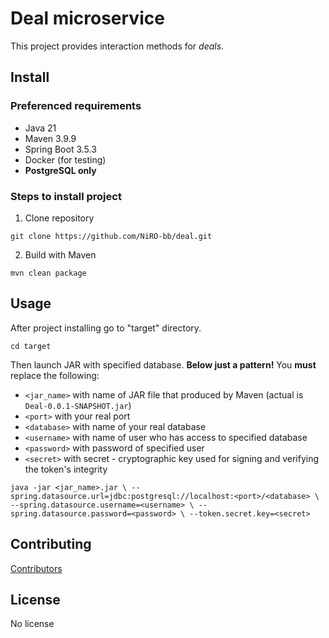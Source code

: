 # Deal microservice
This project provides interaction methods for <i>deals</i>.

## Install
### Preferenced requirements
* Java 21
* Maven 3.9.9
* Spring Boot 3.5.3
* Docker (for testing)
* <b>PostgreSQL only</b>

### Steps to install project
1. Clone repository
```shell
git clone https://github.com/NiRO-bb/deal.git
```

2. Build with Maven
```shell
mvn clean package 
```

## Usage
After project installing go to "target" directory.
```shell
cd target
```
Then launch JAR with specified database.
<b>Below just a pattern!</b>
You <b>must</b> replace the following:
* `<jar_name>` with name of JAR file that produced by Maven (actual is `Deal-0.0.1-SNAPSHOT.jar`)
* `<port>` with your real port
* `<database>` with name of your real database
* `<username>` with name of user who has access to specified database
* `<password>` with password of specified user
* `<secret>` with secret - cryptographic key used for signing and verifying the token's integrity
```shell
java -jar <jar_name>.jar \ --spring.datasource.url=jdbc:postgresql://localhost:<port>/<database> \ --spring.datasource.username=<username> \ --spring.datasource.password=<password> \ --token.secret.key=<secret>
```

## Contributing
<a href="https://github.com/NiRO-bb/deal/graphs/contributors/">Contributors</a>

## License
No license 